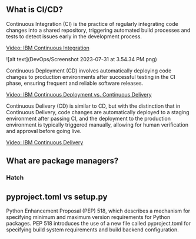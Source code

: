 ## What is CI/CD?

Continuous Integration (CI) is the practice of regularly integrating code changes into a shared repository, triggering automated build processes and tests to detect issues early in the development process.


[Video: IBM Continuous Integration](https://www.youtube.com/watch?v=1er2cjUq1UI)

![alt text](DevOps/Screenshot 2023-07-31 at 3.54.34 PM.png)


Continuous Deployment (CD) involves automatically deploying code changes to production environments after successful testing in the CI phase, ensuring frequent and reliable software releases.

[Video: IBM Continuous Deployment vs. Continuous Delivery
]([https://www.youtube.com/watch?v=LNLKZ4Rvk8w](https://github.com/farnoosh27/NLP/blob/db587c3d0dd0971a9578fea83b615774352eb6ba/DevOps/Screenshot%202023-07-31%20at%203.54.34%20PM.png))


Continuous Delivery (CD) is similar to CD, but with the distinction that in Continuous Delivery, code changes are automatically deployed to a staging environment after passing CI, and the deployment to the production environment is typically triggered manually, allowing for human verification and approval before going live.


[Video: IBM Continuous Delivery](https://www.youtube.com/watch?v=2TTU5BB-k9U)



## What are package managers?
### Hatch

## pyproject.toml vs setup.py 

Python Enhancement Proposal (PEP) 518, which describes a mechanism for specifying minimum and maximum version requirements for Python packages. PEP 518 introduces the use of a new file called pyproject.toml for specifying build system requirements and build backend configuration.
